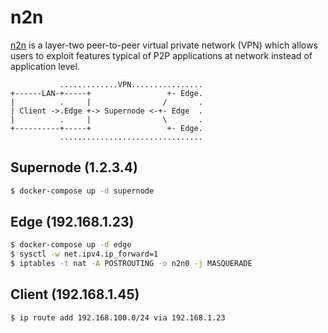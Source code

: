 n2n
===

[n2n][1] is a layer-two peer-to-peer virtual private network (VPN) which allows
users to exploit features typical of P2P applications at network instead of
application level.

```
           .............VPN................
+------LAN-+-----+                 +- Edge.
|          .     |                /       .
| Client ->.Edge +-> Supernode <-+- Edge  .
|          .     |                \       .
+----------+-----+                 +- Edge.
           ................................
```

## Supernode (1.2.3.4)

```bash
$ docker-compose up -d supernode
```

## Edge (192.168.1.23)

```bash
$ docker-compose up -d edge
$ sysctl -w net.ipv4.ip_forward=1
$ iptables -t nat -A POSTROUTING -o n2n0 -j MASQUERADE
```

## Client (192.168.1.45)

```bash
$ ip route add 192.168.100.0/24 via 192.168.1.23
```

[1]: https://www.ntop.org/products/n2n/
